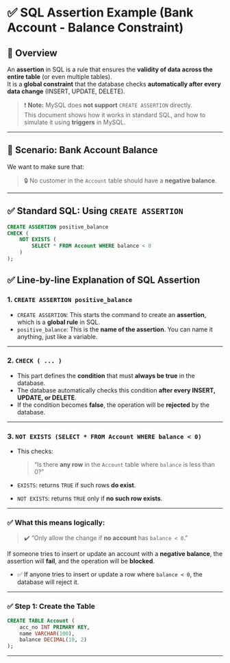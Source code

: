 # ✅ SQL Assertion Example (Bank Account - Balance Constraint)

## 📘 Overview

An **assertion** in SQL is a rule that ensures the **validity of data across the entire table** (or even multiple tables).  
It is a **global constraint** that the database checks **automatically after every data change** (INSERT, UPDATE, DELETE).

> ❗ **Note:** MySQL does **not support** `CREATE ASSERTION` directly.  
> This document shows how it works in standard SQL, and how to simulate it using **triggers** in MySQL.

---

## 🏦 Scenario: Bank Account Balance

We want to make sure that:

> 🔒 No customer in the `Account` table should have a **negative balance**.

---

## ✅ Standard SQL: Using `CREATE ASSERTION`

```sql
CREATE ASSERTION positive_balance
CHECK (
    NOT EXISTS (
        SELECT * FROM Account WHERE balance < 0
    )
);
```

## ✅ Line-by-line Explanation of SQL Assertion

### 1. `CREATE ASSERTION positive_balance`

- `CREATE ASSERTION`: This starts the command to create an **assertion**, which is a **global rule** in SQL.
- `positive_balance`: This is the **name of the assertion**. You can name it anything, just like a variable.

---

### 2. `CHECK ( ... )`

- This part defines the **condition** that must **always be true** in the database.
- The database automatically checks this condition **after every INSERT, UPDATE, or DELETE**.
- If the condition becomes **false**, the operation will be **rejected** by the database.

---

### 3. `NOT EXISTS (SELECT * FROM Account WHERE balance < 0)`

- This checks:
  > “Is there **any row** in the `Account` table where `balance` is less than 0?”

- `EXISTS`: returns `TRUE` if such rows **do exist**.
- `NOT EXISTS`: returns `TRUE` only if **no such row exists**.

---

### ✅ What this means logically:

> ✔️ “Only allow the change if **no account** has `balance < 0`.”

If someone tries to insert or update an account with a **negative balance**, the assertion will **fail**, and the operation will be **blocked**.




- ✅ If anyone tries to insert or update a row where `balance < 0`, the database will reject it.

---

### ✅ Step 1: Create the Table

```sql
CREATE TABLE Account (
    acc_no INT PRIMARY KEY,
    name VARCHAR(100),
    balance DECIMAL(10, 2)
);
```





---
